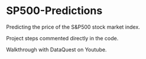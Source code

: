 # SP500-Predictions

Predicting the price of the S&P500 stock market index.

Project steps commented directly in the code.

Walkthrough with DataQuest on Youtube.
